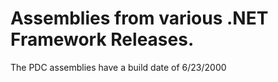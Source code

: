 # Assemblies from various .NET Framework Releases.
The PDC assemblies have a build date of 6/23/2000
